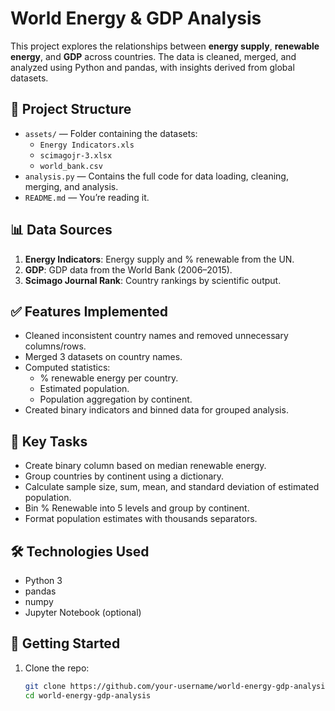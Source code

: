 # World Energy & GDP Analysis

This project explores the relationships between **energy supply**, **renewable energy**, and **GDP** across countries. The data is cleaned, merged, and analyzed using Python and pandas, with insights derived from global datasets.

## 📁 Project Structure

- `assets/` — Folder containing the datasets:
  - `Energy Indicators.xls`
  - `scimagojr-3.xlsx`
  - `world_bank.csv`
- `analysis.py` — Contains the full code for data loading, cleaning, merging, and analysis.
- `README.md` — You’re reading it.

## 📊 Data Sources

1. **Energy Indicators**: Energy supply and % renewable from the UN.
2. **GDP**: GDP data from the World Bank (2006–2015).
3. **Scimago Journal Rank**: Country rankings by scientific output.

## ✅ Features Implemented

- Cleaned inconsistent country names and removed unnecessary columns/rows.
- Merged 3 datasets on country names.
- Computed statistics:
  - % renewable energy per country.
  - Estimated population.
  - Population aggregation by continent.
- Created binary indicators and binned data for grouped analysis.

## 📌 Key Tasks

- Create binary column based on median renewable energy.
- Group countries by continent using a dictionary.
- Calculate sample size, sum, mean, and standard deviation of estimated population.
- Bin % Renewable into 5 levels and group by continent.
- Format population estimates with thousands separators.

## 🛠️ Technologies Used

- Python 3
- pandas
- numpy
- Jupyter Notebook (optional)

## 🚀 Getting Started

1. Clone the repo:
   ```bash
   git clone https://github.com/your-username/world-energy-gdp-analysis.git
   cd world-energy-gdp-analysis
